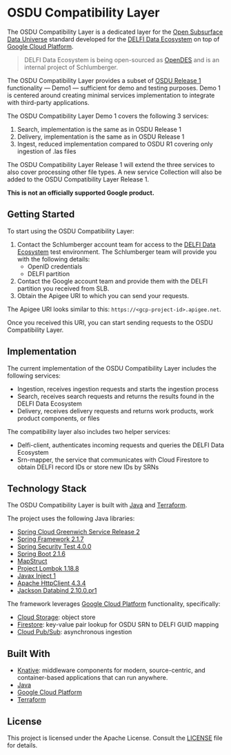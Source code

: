 # OSDU Compatibility Layer

The OSDU Compatibility Layer is a dedicated layer for the [Open Subsurface Data Universe] standard developed for the 
[DELFI Data Ecosystem] on top of [Google Cloud Platform].

> DELFI Data Ecosystem is being open-sourced as [OpenDES] and is an internal project of Schlumberger.

The OSDU Compatibility Layer provides a subset of [OSDU Release 1] functionality &mdash; Demo1 &mdash; sufficient for 
demo and testing purposes. Demo 1 is centered around creating minimal services implementation to integrate with 
third-party applications.

The OSDU Compatibility Layer Demo 1 covers the following 3 services:

1. Search, implementation is the same as in OSDU Release 1
2. Delivery, implementation is the same as in OSDU Release 1
3. Ingest, reduced implementation compared to OSDU R1 covering only ingestion of .las files 

The OSDU Compatibility Layer Release 1 will extend the three services to also cover processing other file types. A new
service Collection will also be added to the OSDU Compatibility Layer Release 1.

**This is not an officially supported Google product.**

## Getting Started

To start using the OSDU Compatibility Layer:

1. Contact the Schlumberger account team for access to the [DELFI Data Ecosystem] test environment. The Schlumberger 
team will provide you with the following details:
    * OpenID credentials
    * DELFI partition
2. Contact the Google account team and provide them with the DELFI partition you received from SLB.
3. Obtain the Apigee URI to which you can send your requests.

The Apigee URI looks similar to this: `https://<gcp-project-id>.apigee.net`.

Once you received this URI, you can start sending requests to the OSDU Compatibility Layer.

## Implementation

The current implementation of the OSDU Compatibility Layer includes the following services:

* Ingestion, receives ingestion requests and starts the ingestion process
* Search, receives search requests and returns the results found in the DELFI Data Ecosystem
* Delivery, receives delivery requests and returns work products, work product components, or files

The compatibility layer also includes two helper services:

* Delfi-client, authenticates incoming requests and queries the DELFI Data Ecosystem
* Srn-mapper, the service that communicates with Cloud Firestore to obtain DELFI record IDs or store new IDs by SRNs

## Technology Stack

The OSDU Compatibility Layer is built with [Java] and [Terraform].

The project uses the following Java libraries:

* [Spring Cloud Greenwich Service Release 2]
* [Spring Framework 2.1.7]
* [Spring Security Test 4.0.0]
* [Spring Boot 2.1.6 ]
* [MapStruct]
* [Project Lombok 1.18.8]
* [Javax Inject 1]
* [Apache HttpClient 4.3.4]
* [Jackson Databind 2.10.0.pr1]

The framework leverages [Google Cloud Platform] functionality, specifically:

* [Cloud Storage](https://cloud.google.com/storage/): object store
* [Firestore](https://cloud.google.com/firestore/): key-value pair lookup for OSDU SRN to DELFI GUID mapping
* [Cloud Pub/Sub](https://cloud.google.com/pubsub): asynchronous ingestion

## Built With

* [Knative]: middleware components for modern, source-centric, and container-based applications that can run anywhere.
* [Java]
* [Google Cloud Platform]
* [Terraform]

## License

This project is licensed under the Apache License. Consult the [LICENSE](../LICENSE.md) file for details.

[Open Subsurface Data Universe]: https://www.opengroup.org/osdu/forum-homepage
[DELFI data ecosystem]: https://www.software.slb.com/delfi/openness/delfi-data-ecosystem
[OSDU Release 1]: https://www.opengroup.org/membership/forums/open-subsurface-data-universe/achievement-and-plans
[OpenDES]: https://www.slb.com/newsroom/press-release/2019/pr-2019-0822-osdu-data-ecosystem
[Knative]: https://knative.dev/docs/
[Java]: https://www.java.com/en/
[Terraform]: https://www.terraform.io/
[Google Cloud Platform]: https://cloud.google.com
[Spring Cloud Greenwich Service Release 2]: https://mvnrepository.com/artifact/org.springframework.cloud/spring-cloud-dependencies/Greenwich.SR2
[Spring Framework 2.1.7]: https://mvnrepository.com/artifact/org.springframework
[Spring Security Test 4.0.0]: https://mvnrepository.com/artifact/org.springframework.security/spring-security-test/4.0.0.RELEASE
[Spring Boot 2.1.6]: https://mvnrepository.com/artifact/org.springframework.boot/spring-boot/2.1.6.RELEASE
[MapStruct]: https://mapstruct.org/
[Project Lombok 1.18.8]: https://mvnrepository.com/artifact/org.projectlombok/lombok/1.18.8
[Javax Inject 1]: https://mvnrepository.com/artifact/javax.inject/javax.inject/1
[Apache HttpClient 4.3.4]: https://mvnrepository.com/artifact/org.apache.httpcomponents/httpclient/4.3.4
[Jackson Databind 2.10.0.pr1]: https://mvnrepository.com/artifact/com.fasterxml.jackson.core/jackson-databind/2.10.0.pr1
[Cloud Run]: https://cloud.google.com/run/
[Cloud Storage]: https://cloud.google.com/storage/
[Cloud Firestore]: https://firestore.google.com/
[Cloud Pub/Sub]: https://cloud.google.com/pubsub